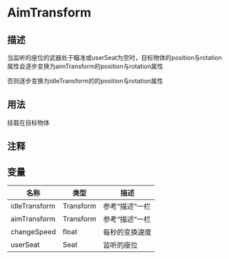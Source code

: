 # AimTransform
## 描述

当监听的座位的武器处于瞄准或userSeat为空时，目标物体的position与rotation属性会逐步变换为aimTransform的position与rotation属性

否则逐步变换为idleTransform的的position与rotation属性

## 用法

挂载在目标物体

## 注释

## 变量
| 名称 | 类型 | 描述 |
| ----------- | ----------- | ----------- |
| idleTransform | Transform | 参考“描述”一栏 |  
| aimTransform | Transform |参考“描述”一栏 |  
| changeSpeed  | float | 每秒的变换速度 |  
| userSeat | Seat | 监听的座位 |  

